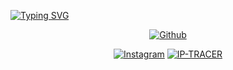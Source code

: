 [![Typing SVG](https://readme-typing-svg.demolab.com?font=Rubik+Glitch&pause=1000&color=00FF00&background=000000&random=false&width=435&lines=Hello+I+Am+%5BTh3-C0der%5D;!%CE%9E%F0%9D%95%A3%F0%9D%95%A3%E2%88%85%E5%B0%BA%E3%83%84)](https://git.io/typing-svg)

<p align="center">
<a href="https://GitHub.com/Th3-C0der"><img title="Github"</a>



<p align="center">
<a href="https://instagram.com/th3unknown_03"><img title="Instagram" src="https://img.shields.io/badge/INSTAGRAM-purple?style=for-the-badge&logo=instagram"></a>
<a href="https://github.com/Th3-C0der/IP-Tracer"><img title="IP-TRACER" ></a>
</p>
<!---
Th3-C0der/Th3-C0der is a ✨ special ✨ repository because its `README.md` (this file) appears on your GitHub profile.
You can click the Preview link to take a look at your changes.
--->
